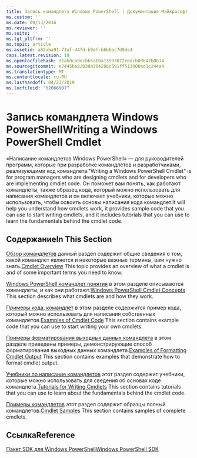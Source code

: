 ```yaml
---
title: Запись командлета Windows PowerShell | Документация Майкрософт
ms.custom: ''
ms.date: 09/13/2016
ms.reviewer: ''
ms.suite: ''
ms.tgt_pltfrm: ''
ms.topic: article
ms.assetid: a82aba91-71af-447d-b9ef-b6b6ac7d9de4
caps.latest.revision: 19
ms.openlocfilehash: d1abdca9ecbb5ab0a13593072e6dcb0d647b0b14
ms.sourcegitcommit: e7445ba8203da304286c591ff513900ad1c244a4
ms.translationtype: MT
ms.contentlocale: ru-RU
ms.lasthandoff: 04/23/2019
ms.locfileid: "62066997"
---
```

# <a name="writing-a-windows-powershell-cmdlet"></a><span data-ttu-id="490b9-102">Запись командлета Windows PowerShell</span><span class="sxs-lookup"><span data-stu-id="490b9-102">Writing a Windows PowerShell Cmdlet</span></span>

<span data-ttu-id="490b9-103">«Написание командлетов Windows PowerShell» — для руководителей программ, которые при разработке командлетов и разработчиками, реализующими код командлета.</span><span class="sxs-lookup"><span data-stu-id="490b9-103">"Writing a Windows PowerShell Cmdlet" is for program managers who are designing cmdlets and for developers who are implementing cmdlet code.</span></span> <span data-ttu-id="490b9-104">Он поможет вам понять, как работают командлеты, также образец кода, который можно использовать для написания командлетов и он включает учебники, которые можно использовать, чтобы освоить основы написания кода командлет.</span><span class="sxs-lookup"><span data-stu-id="490b9-104">It will help you understand how cmdlets work, it provides sample code that you can use to start writing cmdlets, and it includes tutorials that you can use to learn the fundamentals behind the cmdlet code.</span></span>

## <a name="in-this-section"></a><span data-ttu-id="490b9-105">Содержание</span><span class="sxs-lookup"><span data-stu-id="490b9-105">In This Section</span></span>

<span data-ttu-id="490b9-106">[Обзор командлетов](./cmdlet-overview.md) данный раздел содержит общие сведения о том, какой командлет является и некоторые важные термины, вам нужно знать.</span><span class="sxs-lookup"><span data-stu-id="490b9-106">[Cmdlet Overview](./cmdlet-overview.md) This topic provides an overview of what a cmdlet is and of some important terms you need to know.</span></span>

<span data-ttu-id="490b9-107">[Windows PowerShell командлет понятия](./windows-powershell-cmdlet-concepts.md) в этом разделе описываются командлеты, и как они работают.</span><span class="sxs-lookup"><span data-stu-id="490b9-107">[Windows PowerShell Cmdlet Concepts](./windows-powershell-cmdlet-concepts.md) This section describes what cmdlets are and how they work.</span></span>

<span data-ttu-id="490b9-108">[Примеры кода, командлет](./examples-of-cmdlet-code.md) в этом разделе содержится пример кода, который можно использовать для написания собственных командлетов.</span><span class="sxs-lookup"><span data-stu-id="490b9-108">[Examples of Cmdlet Code](./examples-of-cmdlet-code.md) This section contains example code that you can use to start writing your own cmdlets.</span></span>

<span data-ttu-id="490b9-109">[Примеры форматирования выходных данных командлета](https://msdn.microsoft.com/en-us/65829249-124d-47d0-9bf3-8e397dc55855) в этом разделе приведены примеры, демонстрирующие способ форматирования выходных данных командлета.</span><span class="sxs-lookup"><span data-stu-id="490b9-109">[Examples of Formatting Cmdlet Output](https://msdn.microsoft.com/en-us/65829249-124d-47d0-9bf3-8e397dc55855) This section contains examples that demonstrate how to format cmdlet output.</span></span>

<span data-ttu-id="490b9-110">[Учебники по написание командлетов](./tutorials-for-writing-cmdlets.md) этот раздел содержит учебники, которые можно использовать для сведения об основах коде командлета.</span><span class="sxs-lookup"><span data-stu-id="490b9-110">[Tutorials for Writing Cmdlets](./tutorials-for-writing-cmdlets.md) This section contains tutorials that you can use to learn about the fundamentals behind the cmdlet code.</span></span>

<span data-ttu-id="490b9-111">[Примеры командлетов](./cmdlet-samples.md) этот раздел содержит образцы полный командлетов.</span><span class="sxs-lookup"><span data-stu-id="490b9-111">[Cmdlet Samples](./cmdlet-samples.md) This section contains samples of complete cmdlets.</span></span>

## <a name="reference"></a><span data-ttu-id="490b9-112">Ссылка</span><span class="sxs-lookup"><span data-stu-id="490b9-112">Reference</span></span>

[<span data-ttu-id="490b9-113">Пакет SDK для Windows PowerShell</span><span class="sxs-lookup"><span data-stu-id="490b9-113">Windows PowerShell SDK</span></span>](../windows-powershell-reference.md)
